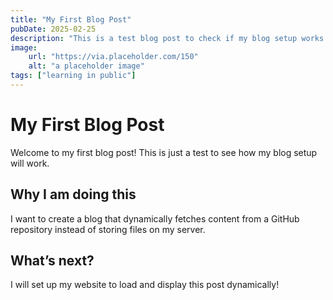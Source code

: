 ```yaml
---
title: "My First Blog Post"
pubDate: 2025-02-25
description: "This is a test blog post to check if my blog setup works."
image: 
    url: "https://via.placeholder.com/150"
    alt: "a placeholder image"
tags: ["learning in public"]
---
```


# My First Blog Post  

Welcome to my first blog post! This is just a test to see how my blog setup will work.

## Why I am doing this  

I want to create a blog that dynamically fetches content from a GitHub repository instead of storing files on my server.

## What’s next?  

I will set up my website to load and display this post dynamically!
